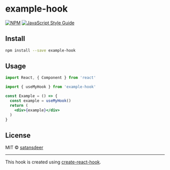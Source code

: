 # example-hook

> 

[![NPM](https://img.shields.io/npm/v/example-hook.svg)](https://www.npmjs.com/package/example-hook) [![JavaScript Style Guide](https://img.shields.io/badge/code_style-standard-brightgreen.svg)](https://standardjs.com)

## Install

```bash
npm install --save example-hook
```

## Usage

```jsx
import React, { Component } from 'react'

import { useMyHook } from 'example-hook'

const Example = () => {
  const example = useMyHook()
  return (
    <div>{example}</div>
  )
}
```

## License

MIT © [satansdeer](https://github.com/satansdeer)

---

This hook is created using [create-react-hook](https://github.com/hermanya/create-react-hook).
